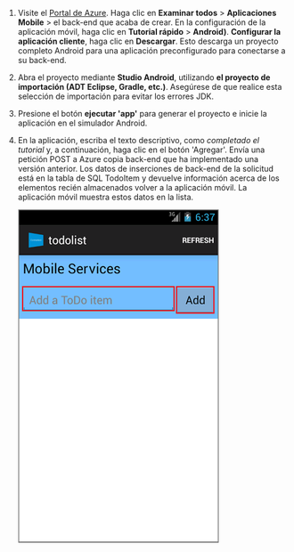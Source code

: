 
1. Visite el [Portal de Azure]. Haga clic en **Examinar todos** > **Aplicaciones Mobile** > el back-end que acaba de crear. En la configuración de la aplicación móvil, haga clic en **Tutorial rápido** > **Android)**. **Configurar la aplicación cliente**, haga clic en **Descargar**. Esto descarga un proyecto completo Android para una aplicación preconfigurado para conectarse a su back-end. 

2. Abra el proyecto mediante **Studio Android**, utilizando **el proyecto de importación (ADT Eclipse, Gradle, etc.)**. Asegúrese de que realice esta selección de importación para evitar los errores JDK.

3. Presione el botón **ejecutar 'app'** para generar el proyecto e inicie la aplicación en el simulador Android.

4. En la aplicación, escriba el texto descriptivo, como _completado el tutorial_ y, a continuación, haga clic en el botón 'Agregar'. Envía una petición POST a Azure copia back-end que ha implementado una versión anterior. Los datos de inserciones de back-end de la solicitud está en la tabla de SQL TodoItem y devuelve información acerca de los elementos recién almacenados volver a la aplicación móvil. La aplicación móvil muestra estos datos en la lista. 

    ![](./media/app-service-mobile-android-quickstart/mobile-quickstart-startup-android.png)

[Portal de Azure]: https://portal.azure.com/
